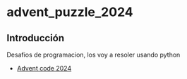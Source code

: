 # advent_puzzle_2024

## Introducción
Desafios de programacion, los voy a resoler usando python
- [Advent code 2024](https://adventofcode.com/)
